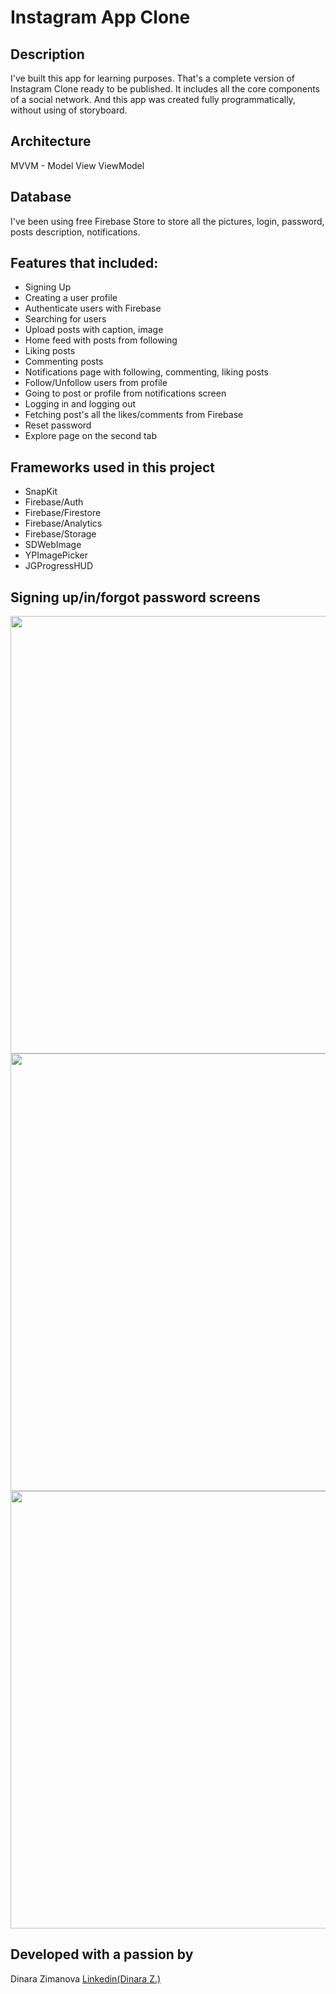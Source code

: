<h1>Instagram App Clone</h1>
<h2>Description</h2>
I've built this app for learning purposes. That's a complete version of Instagram Clone ready to be published. It includes all the core components of a social network. And this app was created fully programmatically, without using of storyboard.

<h2>Architecture</h2>
MVVM - Model View ViewModel

<h2>Database</h2>
I've been using free Firebase Store to store all the pictures, login, password, posts description, notifications.

<h2>Features that included:</h2>
<ul>
  <li>Signing Up</li>
  <li>Creating a user profile</li>
  <li>Authenticate users with Firebase</li>
  
  <li>Searching for users</li>
  <li>Upload posts with caption, image</li>
  <li>Home feed with posts from following</li>
  
  <li>Liking posts</li>
  <li>Commenting posts </li>
  <li>Notifications page with following, commenting, liking posts</li>
  
  <li>Follow/Unfollow users from profile</li>
  <li>Going to post or profile from notifications screen</li>
  <li>Logging in and logging out</li>
  
  <li>Fetching post's all the likes/comments from Firebase</li>
  <li>Reset password</li>
  <li>Explore page on the second tab</li>
</ul>

<h2>Frameworks used in this project </h2>
<ul>
  <li>SnapKit</li>
  <li>Firebase/Auth</li>
  <li>Firebase/Firestore</li>
  <li>Firebase/Analytics</li>
  <li>Firebase/Storage</li>
  <li>SDWebImage</li>
  <li>YPImagePicker</li>
  <li>JGProgressHUD</li>

</ul>

<h2>Signing up/in/forgot password screens</h2>

<p align=”center”>
<img src="https://user-images.githubusercontent.com/22132871/156779043-db452e8e-5229-41e7-8f9c-a6442c990f7f.png" height="700">
<img src="https://user-images.githubusercontent.com/22132871/156779094-aba84e95-7ba4-4de6-873d-86c6d1a77b27.png"  height="700">
<img src="https://user-images.githubusercontent.com/22132871/156779161-c1b4371b-2caf-47cf-9ded-2a82a34df9d0.png"  height="700">

</p>

<h2>Developed with a passion by</h2>
Dinara Zimanova
<a href="http://linkedin.com/in/madendinara/">Linkedin(Dinara Z.)</a>
